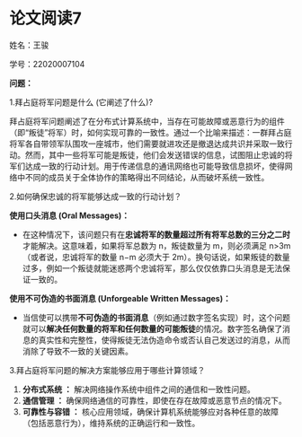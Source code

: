

# 论文阅读7

姓名：王骏

学号：22020007104



**问题：**

1.拜占庭将军问题是什么 (它阐述了什么)?

拜占庭将军问题阐述了在分布式计算系统中，当存在可能故障或恶意行为的组件（即“叛徒”将军）时，如何实现可靠的一致性。通过一个比喻来描述：一群拜占庭将军各自带领军队围攻一座城市，他们需要就进攻还是撤退达成共识并采取一致行动。然而，其中一些将军可能是叛徒，他们会发送错误的信息，试图阻止忠诚的将军们达成一致的行动计划。用于传递信息的通讯网络也可能导致信息损坏，使得网络中不同的成员关于全体协作的策略得出不同结论，从而破坏系统一致性。

2.如何确保忠诚的将军能够达成一致的行动计划？

**使用口头消息 (Oral Messages)：**

- 在这种情况下，该问题只有在**忠诚将军的数量超过所有将军总数的三分之二时**才能解决。这意味着，如果将军总数为 n，叛徒数量为 m，则必须满足 n>3m（或者说，忠诚将军的数量 n−m 必须大于 2m）。换句话说，如果叛徒的数量过多，例如一个叛徒就能迷惑两个忠诚将军，那么仅仅依靠口头消息是无法保证一致的。

**使用不可伪造的书面消息 (Unforgeable Written Messages)：**

- 当信使可以携带**不可伪造的书面消息**（例如通过数字签名实现）时，这个问题就可以**解决任何数量的将军和任何数量的可能叛徒**的情况。数字签名确保了消息的真实性和完整性，使得叛徒无法伪造命令或否认自己发送过的消息，从而消除了导致不一致的关键因素。

3.拜占庭将军问题的解决方案能够应用于哪些计算领域？

1. **分布式系统 ：** 解决网络操作系统中组件之间的通信和一致性问题。
2. **通信管理 ：** 确保网络通信的可靠性，即使在存在故障或恶意节点的情况下。
3. **可靠性与容错 ：** 核心应用领域，确保计算机系统能够应对各种任意的故障（包括恶意行为），维持系统的正确运行和一致性。

